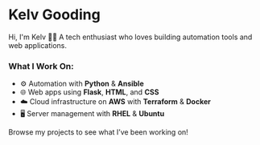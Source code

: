 # Kelv Gooding

Hi, I'm Kelv 👋🏾 A tech enthusiast who loves building automation tools and web applications.

### What I Work On:
- ⚙️ Automation with **Python** & **Ansible**
- 🌐 Web apps using **Flask**, **HTML**, and **CSS**
- ☁️ Cloud infrastructure on **AWS** with **Terraform** & **Docker**
- 🖥️ Server management with **RHEL** & **Ubuntu**

Browse my projects to see what I’ve been working on!
